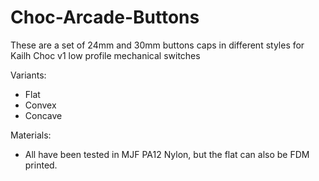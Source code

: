 # Choc-Arcade-Buttons
These are a set of 24mm and 30mm buttons caps in different styles for Kailh Choc v1 low profile mechanical switches

Variants:
- Flat
- Convex
- Concave

Materials:
- All have been tested in MJF PA12 Nylon, but the flat can also be FDM printed.
